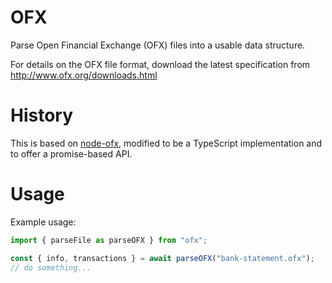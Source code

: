 
# OFX
Parse Open Financial Exchange (OFX) files into a usable data structure.

For details on the OFX file format, download the latest specification from
http://www.ofx.org/downloads.html

# History

This is based on [node-ofx](https://github.com/chilts/node-ofx), modified to
be a TypeScript implementation and to offer a promise-based API.

# Usage

Example usage:

```javascript
import { parseFile as parseOFX } from "ofx";

const { info, transactions } = await parseOFX("bank-statement.ofx");
// do something...
```
